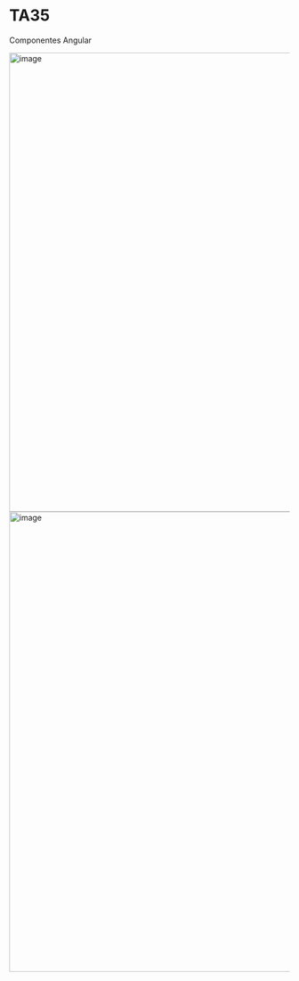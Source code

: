 # TA35
Componentes Angular

<img width="825" alt="image" src="https://github.com/TECHMA-FullStack-Java-Angular/TA35/assets/110301198/9af76fa6-8a01-44f1-ab40-a4054c7264e1">


<img width="827" alt="image" src="https://github.com/TECHMA-FullStack-Java-Angular/TA35/assets/110301198/543385a9-a072-4c96-80fa-7adb3e1e7965">

